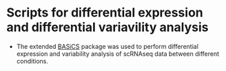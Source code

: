 # Scripts for differential expression and differential variavility analysis

* The extended [BASiCS](http://genomebiology.biomedcentral.com/articles/10.1186/s13059-016-0930-3) package was used to perform differential expression and variability analysis of scRNAseq data between different conditions.
